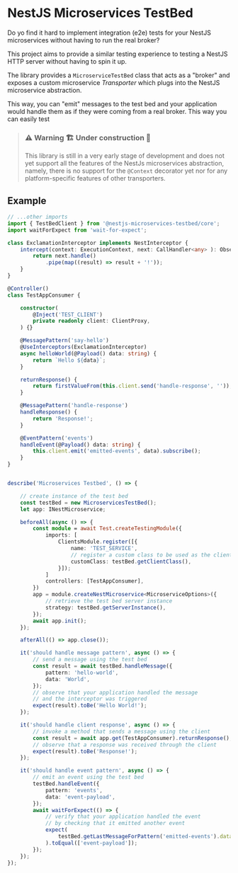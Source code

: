 # NestJS Microservices TestBed

Do yo find it hard to implement integration (e2e) tests for your NestJS microservices without having to run the real broker?

This project aims to provide a similar testing experience to testing a NestJS HTTP server without having to spin it up.

The library provides a `MicroserviceTestBed` class that acts as a "broker" and exposes a custom microservice _Transporter_ which plugs into the NestJS microservice abstraction.

This way, you can "emit" messages to the test bed and your application would handle them as if they were coming from a real broker. This way you can easily test

> ### ⚠️ Warning 🏗 Under construction 🚧
>
> This library is still in a very early stage of development and does not yet support all the features of the NestJs microservices abstraction, namely, there is no support for the `@Context` decorator yet nor for any platform-specific features of other transporters.

## Example

<!-- prettier-ignore -->
```ts
// ...other imports
import { TestBedClient } from '@nestjs-microservices-testbed/core';
import waitForExpect from 'wait-for-expect';

class ExclamationInterceptor implements NestInterceptor {
    intercept(context: ExecutionContext, next: CallHandler<any> ): Observable<any> {
        return next.handle()
            .pipe(map((result) => result + '!'));
    }
}

@Controller()
class TestAppConsumer {

    constructor(
        @Inject('TEST_CLIENT')
        private readonly client: ClientProxy,
    ) {}

    @MessagePattern('say-hello')
    @UseInterceptors(ExclamationInterceptor)
    async helloWorld(@Payload() data: string) {
        return `Hello ${data}`;
    }

    returnResponse() {
        return firstValueFrom(this.client.send('handle-response', ''));
    }

    @MessagePattern('handle-response')
    handleResponse() {
        return 'Response!';
    }

    @EventPattern('events')
    handleEvent(@Payload() data: string) {
        this.client.emit('emitted-events', data).subscribe();
    }
}


describe('Microservices Testbed', () => {

    // create instance of the test bed
    const testBed = new MicroservicesTestBed();
    let app: INestMicroservice;

    beforeAll(async () => {
        const module = await Test.createTestingModule({
            imports: [
                ClientsModule.register([{
                    name: 'TEST_SERVICE',
                    // register a custom class to be used as the client
                    customClass: testBed.getClientClass(),
                }]);
            ]
            controllers: [TestAppConsumer],
        })
        app = module.createNestMicroservice<MicroserviceOptions>({
            // retrieve the test bed server instance
            strategy: testBed.getServerInstance(),
        });
        await app.init();
    });

    afterAll(() => app.close());

    it('should handle message pattern', async () => {
        // send a message using the test bed
        const result = await testBed.handleMessage({
            pattern: 'hello-world',
            data: 'World',
        });
        // observe that your application handled the message
        // and the interceptor was triggered
        expect(result).toBe('Hello World!');
    });

    it('should handle client response', async () => {
        // invoke a method that sends a message using the client
        const result = await app.get(TestAppConsumer).returnResponse();
        // observe that a response was received through the client
        expect(result).toBe('Response!');
    });

    it('should handle event pattern', async () => {
        // emit an event using the test bed
        testBed.handleEvent({
            pattern: 'events',
            data: 'event-payload',
        });
        await waitForExpect(() => {
            // verify that your application handled the event
            // by checking that it emitted another event
            expect(
                testBed.getLastMessageForPattern('emitted-events').data
            ).toEqual(['event-payload']);
        });
    });
});
```
